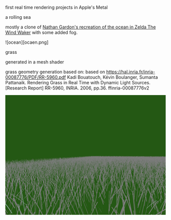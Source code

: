 first real time rendering projects in Apple's Metal

a rolling sea
    
mostly a clone of [Nathan Gardon's recreation of the ocean in
Zelda The Wind Waker](https://medium.com/@gordonnl/the-ocean-170fdfd659f1)
with some added fog.

![ocean][ocaen.png]

grass

generated in a mesh shader

grass geometry generation based on:
based on https://hal.inria.fr/inria-00087776/PDF/RR-5960.pdf Kadi Bouatouch, Kévin Boulanger, Sumanta Pattanaik. Rendering Grass in Real Time with Dynamic Light Sources. [Research Report] RR-5960, INRIA. 2006, pp.36. ffinria-00087776v2

![grass](grass.png)

